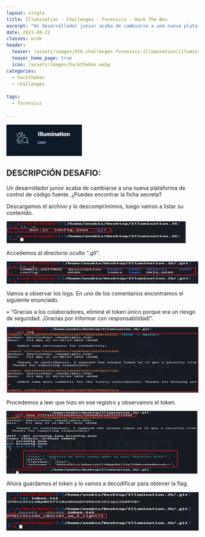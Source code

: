 ```yaml
---
layout: single
title: Illumination - Challenges - Forensics - Hack The Box
excerpt: "Un desarrollador junior acaba de cambiarse a una nueva plataforma de control de código fuente. ¿Puedes encontrar la ficha secreta?"
date: 2023-08-22
classes: wide
header:
  teaser: /assets/images/htb-challenges-forensics-illumination/illumination.png
  teaser_home_page: true
  icon: /assets/images/hackthebox.webp
categories:
  - hackthebox
  - challenges
 
tags:  
  - forensics
    
---
```


![](/assets/images/htb-challenges-forensics-illumination/illumination.png)

## DESCRIPCIÓN DESAFIO:

Un desarrollador junior acaba de cambiarse a una nueva plataforma de control de código fuente. ¿Puedes encontrar la ficha secreta?

Descargamos el archivo y lo descomprimimos, luego vamos a listar su contenido.

![](/assets/images/htb-challenges-forensics-illumination/illumination2.png)

Accedemos al directorio oculto “.git”. 

![](/assets/images/htb-challenges-forensics-illumination/illumination3.png)

Vamos a observar los logs. En uno de los comentarios encontramos el siguiente enunciado.

•	“Gracias a los colaboradores, eliminé el token único porque era un riesgo de seguridad. ¡Gracias por informar con responsabilidad!”.

![](/assets/images/htb-challenges-forensics-illumination/illumination4.png)

Procedemos a leer que hizo en ese registro y observamos el token.

![](/assets/images/htb-challenges-forensics-illumination/illumination5.png)

Ahora guardamos el token y lo vamos a decodificar para obtener la flag.

![](/assets/images/htb-challenges-forensics-illumination/illumination6.png)





